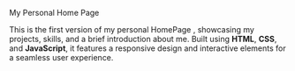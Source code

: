 My Personal Home Page


This is the first version of my personal HomePage , showcasing my projects, skills, and a brief introduction about me. 
Built using **HTML**, **CSS**, and **JavaScript**, it features a responsive design and interactive elements for a 
seamless user experience.
